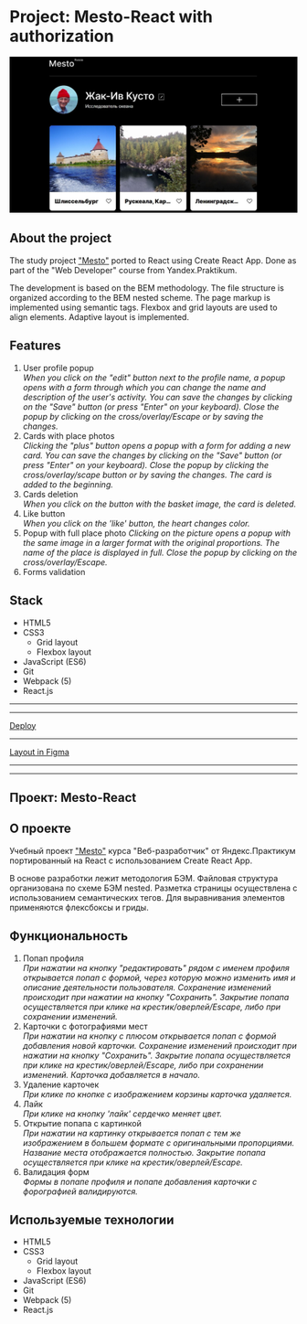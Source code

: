 # Project: Mesto-React with authorization

![Project screenshot](https://raw.githubusercontent.com/Tatty13/imgs-for-README/main/mesto.jpg)

## **About the project**

The study project ["Mesto"](https://github.com/Tatty13/mesto) ported to React using Create React App. Done as part of the "Web Developer" course from Yandex.Praktikum.

The development is based on the BEM methodology.
The file structure is organized according to the BEM nested scheme.
The page markup is implemented using semantic tags.
Flexbox and grid layouts are used to align elements. Adaptive layout is implemented.

## **Features**

1. User profile popup  
*When you click on the "edit" button next to the profile name, a popup opens with a form through which you can change the name and description of the user's activity. You can save the changes by clicking on the "Save" button (or press "Enter" on your keyboard). Close the popup by clicking on the cross/overlay/Escape or by saving the changes.*
2. Cards with place photos  
*Clicking the "plus" button opens a popup with a form for adding a new card. You can save the changes by clicking on the "Save" button (or press "Enter" on your keyboard). Close the popup by clicking the cross/overlay/scape button or by saving the changes. The card is added to the beginning.*
3. Cards deletion  
*When you click on the button with the basket image, the card is deleted.*
4. Like button  
*When you click on the 'like' button, the heart changes color.*
5. Popup with full place photo
*Clicking on the picture opens a popup with the same image in a larger format with the original proportions. The name of the place is displayed in full. Close the popup by clicking on the cross/overlay/Escape.*
6. Forms validation

## **Stack**

* HTML5
* CSS3
  * Grid layout
  * Flexbox layout
* JavaScript (ES6)
* Git
* Webpack (5)
* React.js

---
---

[Deploy](https://tatty13.github.io/react-mesto-auth/)

---

 [Layout in Figma](https://www.figma.com/file/2cn9N9jSkmxD84oJik7xL7/JavaScript.-Sprint-4?node-id=0%3A1)

---
---

## **Проект: Mesto-React**

## **О проекте**

Учебный проект ["Mesto"](https://github.com/Tatty13/mesto) курса "Веб-разработчик" от Яндекс.Практикум портированный на React с использованием Create React App.

В основе разработки лежит методология БЭМ. Файловая структура организована по схеме БЭМ nested.
Разметка страницы осуществлена с использованием семантических тегов. Для выравнивания элементов применяются флексбоксы и гриды.

## **Функциональность**

1. Попап профиля  
*При нажатии на кнопку "редактировать" рядом с именем профиля открывается попап с формой, через которую можно изменить имя и описание деятельности пользователя. Сохранение изменений происходит при нажатии на кнопку "Сохранить". Закрытие попапа осуществляется при клике на крестик/оверлей/Escape, либо при сохранении изменений.*
2. Карточки с фотографиями мест  
*При нажатии на кнопку с плюсом открывается попап с формой добавления новой карточки. Сохранение изменений происходит при нажатии на кнопку "Сохранить". Закрытие попапа осуществляется при клике на крестик/оверлей/Escape, либо при сохранении изменений. Карточка добавляется в начало.*
3. Удаление карточек  
*При клике по кнопке с изображением корзины карточка удаляется.*
4. Лайк  
*При клике на кнопку 'лайк' сердечко меняет цвет.*
5. Открытие попапа с картинкой  
*При нажатии на картинку открывается попап с тем же изображением в большем формате с оригинальными пропорциями. Название места отображается полностью. Закрытие попапа осуществляется при клике на крестик/оверлей/Escape.*
6. Валидация форм  
*Формы в попапе профиля и попапе добавления карточки с форографией валидируются.*

## **Используемые технологии**

* HTML5
* CSS3
  * Grid layout
  * Flexbox layout
* JavaScript (ES6)
* Git
* Webpack (5)
* React.js
